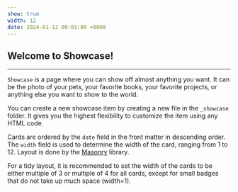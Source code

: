 ```yaml
---
show: true
width: 12
date: 2024-01-12 00:01:00 +0800
---
```


<div class="p-4">
    <h2>Welcome to Showcase!</h2>
    <hr />
    <p>
        <code>Showcase</code> is a page where you can show off almost anything you want. It can be the photo of your pets, your favorite books, your favorite projects, or anything else you want to show to the world.
    </p>
    <p>
        You can create a new showcase item by creating a new file in the <code>_showcase</code> folder. It gives you the highest flexibility to customize the item using any HTML code.
    </p>
    <p>
        Cards are ordered by the <code>date</code> field in the front matter in descending order. The <code>width</code> field is used to determine the width of the card, ranging from 1 to 12.
        Layout is done by the <a href="https://masonry.desandro.com/" target="_blank">Masonry</a> library.
    </p>
    <p>
        For a tidy layout, it is recommended to set the width of the cards to be either multiple of 3 or multiple of 4 for all cards, except for small badges that do not take up much space (width=1).
    </p>
</div>
